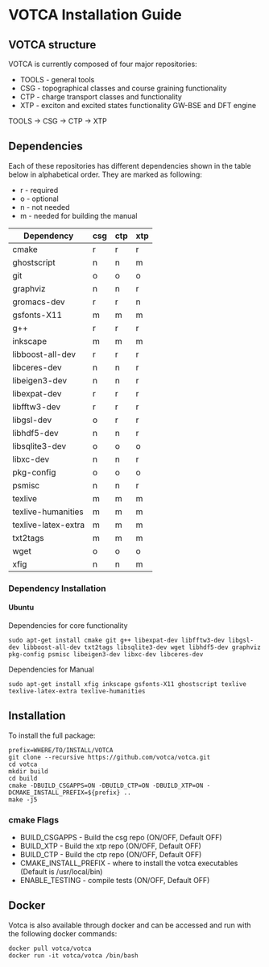 # VOTCA Installation Guide

## VOTCA structure

VOTCA is currently composed of four major repositories:

* TOOLS - general tools 
* CSG - topographical classes and course graining functionality
* CTP - charge transport classes and functionality
* XTP - exciton and excited states functionality GW-BSE and DFT engine

TOOLS -> CSG -> CTP -> XTP

## Dependencies

Each of these repositories has different dependencies shown in the table below in alphabetical order. They are marked as following:

* r - required 
* o - optional
* n - not needed
* m - needed for building the manual

 Dependency          | csg | ctp | xtp |
 ------------------- | --- | --- | --- |
 cmake               | r   | r   | r   |
 ghostscript         | n   | n   | m   |
 git                 | o   | o   | o   |
 graphviz            | n   | n   | r   |
 gromacs-dev         | r   | r   | n   |
 gsfonts-X11         | m   | m   | m   |
 g++                 | r   | r   | r   |
 inkscape            | m   | m   | m   |
 libboost-all-dev    | r   | r   | r   |
 libceres-dev        | n   | n   | r   | 
 libeigen3-dev       | n   | n   | r   |
 libexpat-dev        | r   | r   | r   |
 libfftw3-dev        | r   | r   | r   |
 libgsl-dev          | o   | r   | r   |
 libhdf5-dev         | n   | n   | r   |
 libsqlite3-dev      | o   | o   | o   |
 libxc-dev           | n   | n   | r   |
 pkg-config          | o   | o   | o   |
 psmisc              | n   | n   | r   |
 texlive             | m   | m   | m   |
 texlive-humanities  | m   | m   | m   |
 texlive-latex-extra | m   | m   | m   |
 txt2tags            | m   | m   | m   |
 wget                | o   | o   | o   |
 xfig                | n   | n   | m   |
 
### Dependency Installation
#### Ubuntu
Dependencies for core functionality

    sudo apt-get install cmake git g++ libexpat-dev libfftw3-dev libgsl-dev libboost-all-dev txt2tags libsqlite3-dev wget libhdf5-dev graphviz pkg-config psmisc libeigen3-dev libxc-dev libceres-dev 

Dependencies for Manual

    sudo apt-get install xfig inkscape gsfonts-X11 ghostscript texlive texlive-latex-extra texlive-humanities

## Installation 

To install the full package:

    prefix=WHERE/TO/INSTALL/VOTCA
    git clone --recursive https://github.com/votca/votca.git
    cd votca
    mkdir build
    cd build
    cmake -DBUILD_CSGAPPS=ON -DBUILD_CTP=ON -DBUILD_XTP=ON -DCMAKE_INSTALL_PREFIX=${prefix} ..
    make -j5
    
### cmake Flags

* BUILD_CSGAPPS - Build the csg repo (ON/OFF, Default OFF)
* BUILD_XTP - Build the xtp repo (ON/OFF, Default OFF)
* BUILD_CTP - Build the ctp repo (ON/OFF, Default OFF)
* CMAKE_INSTALL_PREFIX - where to install the votca executables (Default is /usr/local/bin)
* ENABLE_TESTING - compile tests (ON/OFF, Default OFF)
    
## Docker 

Votca is also available through docker and can be accessed and run with the following docker commands:

    docker pull votca/votca
    docker run -it votca/votca /bin/bash
    
    
